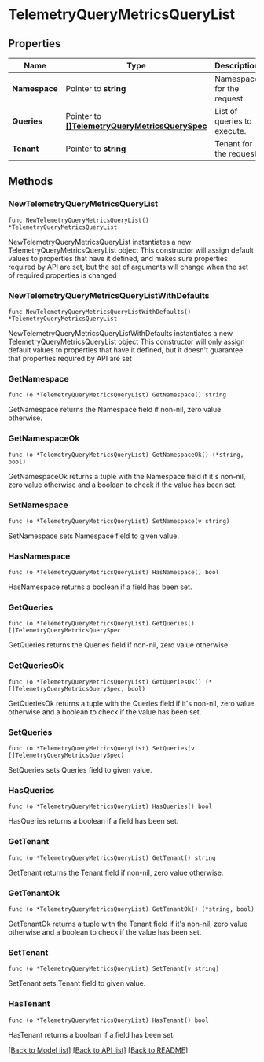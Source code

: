 # TelemetryQueryMetricsQueryList

## Properties

Name | Type | Description | Notes
------------ | ------------- | ------------- | -------------
**Namespace** | Pointer to **string** | Namespace for the request. | [optional] 
**Queries** | Pointer to [**[]TelemetryQueryMetricsQuerySpec**](TelemetryQueryMetricsQuerySpec.md) | List of queries to execute. | [optional] 
**Tenant** | Pointer to **string** | Tenant for the request. | [optional] 

## Methods

### NewTelemetryQueryMetricsQueryList

`func NewTelemetryQueryMetricsQueryList() *TelemetryQueryMetricsQueryList`

NewTelemetryQueryMetricsQueryList instantiates a new TelemetryQueryMetricsQueryList object
This constructor will assign default values to properties that have it defined,
and makes sure properties required by API are set, but the set of arguments
will change when the set of required properties is changed

### NewTelemetryQueryMetricsQueryListWithDefaults

`func NewTelemetryQueryMetricsQueryListWithDefaults() *TelemetryQueryMetricsQueryList`

NewTelemetryQueryMetricsQueryListWithDefaults instantiates a new TelemetryQueryMetricsQueryList object
This constructor will only assign default values to properties that have it defined,
but it doesn't guarantee that properties required by API are set

### GetNamespace

`func (o *TelemetryQueryMetricsQueryList) GetNamespace() string`

GetNamespace returns the Namespace field if non-nil, zero value otherwise.

### GetNamespaceOk

`func (o *TelemetryQueryMetricsQueryList) GetNamespaceOk() (*string, bool)`

GetNamespaceOk returns a tuple with the Namespace field if it's non-nil, zero value otherwise
and a boolean to check if the value has been set.

### SetNamespace

`func (o *TelemetryQueryMetricsQueryList) SetNamespace(v string)`

SetNamespace sets Namespace field to given value.

### HasNamespace

`func (o *TelemetryQueryMetricsQueryList) HasNamespace() bool`

HasNamespace returns a boolean if a field has been set.

### GetQueries

`func (o *TelemetryQueryMetricsQueryList) GetQueries() []TelemetryQueryMetricsQuerySpec`

GetQueries returns the Queries field if non-nil, zero value otherwise.

### GetQueriesOk

`func (o *TelemetryQueryMetricsQueryList) GetQueriesOk() (*[]TelemetryQueryMetricsQuerySpec, bool)`

GetQueriesOk returns a tuple with the Queries field if it's non-nil, zero value otherwise
and a boolean to check if the value has been set.

### SetQueries

`func (o *TelemetryQueryMetricsQueryList) SetQueries(v []TelemetryQueryMetricsQuerySpec)`

SetQueries sets Queries field to given value.

### HasQueries

`func (o *TelemetryQueryMetricsQueryList) HasQueries() bool`

HasQueries returns a boolean if a field has been set.

### GetTenant

`func (o *TelemetryQueryMetricsQueryList) GetTenant() string`

GetTenant returns the Tenant field if non-nil, zero value otherwise.

### GetTenantOk

`func (o *TelemetryQueryMetricsQueryList) GetTenantOk() (*string, bool)`

GetTenantOk returns a tuple with the Tenant field if it's non-nil, zero value otherwise
and a boolean to check if the value has been set.

### SetTenant

`func (o *TelemetryQueryMetricsQueryList) SetTenant(v string)`

SetTenant sets Tenant field to given value.

### HasTenant

`func (o *TelemetryQueryMetricsQueryList) HasTenant() bool`

HasTenant returns a boolean if a field has been set.


[[Back to Model list]](../README.md#documentation-for-models) [[Back to API list]](../README.md#documentation-for-api-endpoints) [[Back to README]](../README.md)


